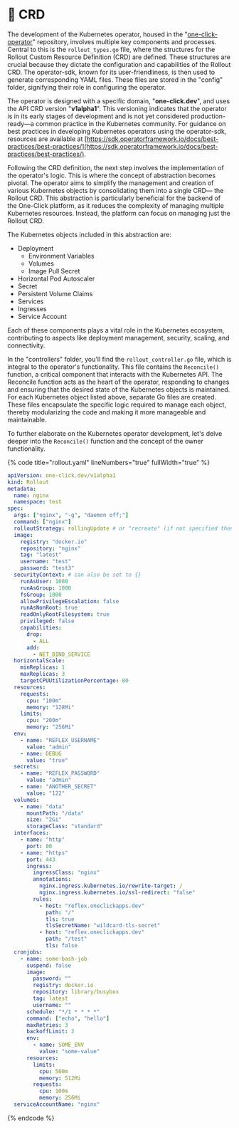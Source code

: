 # 🧬 CRD

The development of the Kubernetes operator, housed in the "[one-click-operator](https://github.com/janlauber/one-click-operator)" repository, involves multiple key components and processes. Central to this is the `rollout_types.go` file, where the structures for the Rollout Custom Resource Definition (CRD) are defined. These structures are crucial because they dictate the configuration and capabilities of the Rollout CRD. The operator-sdk, known for its user-friendliness, is then used to generate corresponding YAML files. These files are stored in the "config" folder, signifying their role in configuring the operator.

The operator is designed with a specific domain, "**one-click.dev**", and uses the API CRD version "**v1alpha1**". This versioning indicates that the operator is in its early stages of development and is not yet considered production-ready—a common practice in the Kubernetes community. For guidance on best practices in developing Kubernetes operators using the operator-sdk, resources are available at [https://sdk.operatorframework.io/docs/best-practices/best-practices/](https://sdk.operatorframework.io/docs/best-practices/best-practices/).

Following the CRD definition, the next step involves the implementation of the operator's logic. This is where the concept of abstraction becomes pivotal. The operator aims to simplify the management and creation of various Kubernetes objects by consolidating them into a single CRD— the Rollout CRD. This abstraction is particularly beneficial for the backend of the One-Click platform, as it reduces the complexity of managing multiple Kubernetes resources. Instead, the platform can focus on managing just the Rollout CRD.

The Kubernetes objects included in this abstraction are:

* Deployment
  * Environment Variables
  * Volumes
  * Image Pull Secret
* Horizontal Pod Autoscaler
* Secret
* Persistent Volume Claims
* Services
* Ingresses
* Service Account

Each of these components plays a vital role in the Kubernetes ecosystem, contributing to aspects like deployment management, security, scaling, and connectivity.

In the "controllers" folder, you'll find the `rollout_controller.go` file, which is integral to the operator's functionality. This file contains the `Reconcile()` function, a critical component that interacts with the Kubernetes API. The Reconcile function acts as the heart of the operator, responding to changes and ensuring that the desired state of the Kubernetes objects is maintained. For each Kubernetes object listed above, separate Go files are created. These files encapsulate the specific logic required to manage each object, thereby modularizing the code and making it more manageable and maintainable.

To further elaborate on the Kubernetes operator development, let's delve deeper into the `Reconcile()` function and the concept of the owner functionality.

{% code title="rollout.yaml" lineNumbers="true" fullWidth="true" %}
```yaml
apiVersion: one-click.dev/v1alpha1
kind: Rollout
metadata:
  name: nginx
  namespace: test
spec:
  args: ["nginx", "-g", "daemon off;"]
  command: ["nginx"]
  rolloutStrategy: rollingUpdate # or "recreate" (if not specified then "rollingUpdate" is used)
  image:
    registry: "docker.io"
    repository: "nginx"
    tag: "latest"
    username: "test"
    password: "test3"
  securityContext: # can also be set to {}
    runAsUser: 1000
    runAsGroup: 1000
    fsGroup: 1000
    allowPrivilegeEscalation: false
    runAsNonRoot: true
    readOnlyRootFilesystem: true
    privileged: false
    capabilities:
      drop:
        - ALL
      add:
        - NET_BIND_SERVICE
  horizontalScale:
    minReplicas: 1
    maxReplicas: 3
    targetCPUUtilizationPercentage: 80
  resources:
    requests:
      cpu: "100m"
      memory: "128Mi"
    limits:
      cpu: "200m"
      memory: "256Mi"
  env:
    - name: "REFLEX_USERNAME"
      value: "admin"
    - name: DEBUG
      value: "true"
  secrets:
    - name: "REFLEX_PASSWORD"
      value: "admin"
    - name: "ANOTHER_SECRET"
      value: "122"
  volumes:
    - name: "data"
      mountPath: "/data"
      size: "2Gi"
      storageClass: "standard"
  interfaces:
    - name: "http"
      port: 80
    - name: "https"
      port: 443
      ingress:
        ingressClass: "nginx"
        annotations:
          nginx.ingress.kubernetes.io/rewrite-target: /
          nginx.ingress.kubernetes.io/ssl-redirect: "false"
        rules:
          - host: "reflex.oneclickapps.dev"
            path: "/"
            tls: true
            tlsSecretName: "wildcard-tls-secret"
          - host: "reflex.oneclickapps.dev"
            path: "/test"
            tls: false
  cronjobs:
    - name: some-bash-job
      suspend: false
      image:
        password: ""
        registry: docker.io
        repository: library/busybox
        tag: latest
        username: ""
      schedule: "*/1 * * * *"
      command: ["echo", "hello"]
      maxRetries: 3
      backoffLimit: 2
      env:
        - name: SOME_ENV
          value: "some-value"
      resources:
        limits:
          cpu: 500m
          memory: 512Mi
        requests:
          cpu: 100m
          memory: 256Mi
  serviceAccountName: "nginx"
```
{% endcode %}
